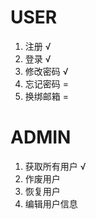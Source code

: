 # USER

1. 注册 √
2. 登录 √
3. 修改密码 √
4. 忘记密码 =
5. 换绑邮箱 =
  
# ADMIN

1. 获取所有用户 √
2. 作废用户
3. 恢复用户
4. 编辑用户信息
